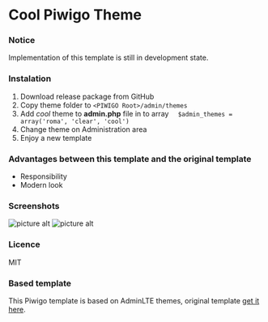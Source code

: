 # Cool Piwigo Theme

### Notice
Implementation of this template is still in development state. 

### Instalation
1. Download release package from GitHub
1. Copy theme folder to `<PIWIGO Root>/admin/themes`
1. Add *cool* theme to **admin.php** file in to array
``  $admin_themes = array('roma', 'clear', 'cool')``
1. Change theme on Administration area
1. Enjoy a new template

### Advantages between this template and the original template
* Responsibility
* Modern look

### Screenshots
![picture alt](https://user-images.githubusercontent.com/4963819/29135020-03b75640-7d39-11e7-94fd-61489c2a546d.png "Dashboard")
![picture alt](https://user-images.githubusercontent.com/4963819/29135020-03b75640-7d39-11e7-94fd-61489c2a546d.png "Add Gallery")

### Licence
MIT

### Based template
This Piwigo template is based on AdminLTE themes, original template [get it here](https://github.com/almasaeed2010/AdminLTE).

